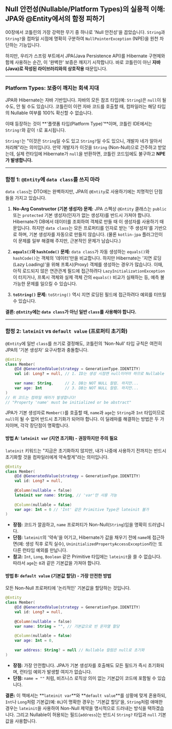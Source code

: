 ## Null 안전성(Nullable/Platform Types)의 실용적 이해: JPA와 @Entity에서의 함정 피하기

00장에서 코틀린의 가장 강력한 무기 중 하나로 'Null 안전성'을 꼽았습니다. `String`과 `String?`을 컴파일 시점에 명확히 구분하여 `NullPointerException` (NPE)을 원천 차단하는 기능입니다.

하지만, 우리가 스프링 부트에서 JPA(Java Persistence API)를 Hibernate 구현체와 함께 사용하는 순간, 이 '완벽한' 보증은 깨지기 시작합니다. 바로 코틀린이 아닌 **자바(Java)로 작성된 라이브러리와의 상호작용** 때문입니다.

-----

### Platform Types: 보증이 깨지는 회색 지대

JPA와 Hibernate는 자바 기반입니다. 자바의 모든 참조 타입(예: `String`)은 `null`이 될 수도, 안 될 수도 있습니다. 코틀린이 이런 자바 코드를 호출할 때, 컴파일러는 해당 타입의 Nullable 여부를 100% 확신할 수 없습니다.

이때 등장하는 것이 \*\*'플랫폼 타입(Platform Type)'\*\*이며, 코틀린 IDE에서는 `String!`와 같이 `!`로 표시됩니다.

`String!`는 "이것은 `String`일 수도 있고 `String?`일 수도 있으니, 개발자 네가 알아서 처리해"라는 의미입니다. 만약 개발자가 이것을 `String` (Non-Null)으로 간주하고 받았는데, 실제 런타임에 Hibernate가 `null`을 반환하면, 코틀린 코드임에도 불구하고 **NPE가 발생합니다.**

-----

### 함정 1: `@Entity`에 `data class`를 쓰지 마라

`data class`는 DTO에는 완벽하지만, JPA의 `@Entity`로 사용하기에는 치명적인 단점들을 가지고 있습니다.

1.  **No-Arg Constructor (기본 생성자) 문제:** JPA 스펙상 `@Entity` 클래스는 `public` 또는 `protected` 기본 생성자(인자가 없는 생성자)를 반드시 가져야 합니다. Hibernate가 DB에서 데이터를 조회하여 객체로 만들 때 이 생성자를 사용하기 때문입니다.
    하지만 `data class`는 모든 프로퍼티를 인자로 받는 '주 생성자'를 기반으로 하며, 기본 생성자를 자동으로 만들지 않습니다. (물론 `kotlin-jpa` 플러그인이 이 문제를 일부 해결해 주지만, 근본적인 문제가 남습니다.)

2.  **`equals()`와 `hashCode()` 문제:** `data class`가 자동 생성하는 `equals()`와 `hashCode()`는 객체의 '데이터'만을 비교합니다. 하지만 Hibernate는 '지연 로딩(Lazy Loading)'을 위해 프록시(Proxy) 객체를 생성하는 경우가 많습니다.
    이때, 아직 로드되지 않은 연관관계 필드에 접근하려다 `LazyInitializationException`이 터지거나, 프록시 객체와 실제 객체 간의 `equals()` 비교가 실패하는 등, 예측 불가능한 문제를 일으킬 수 있습니다.

3.  **`toString()` 문제:** `toString()` 역시 지연 로딩된 필드에 접근하려다 예외를 터뜨릴 수 있습니다.

**결론: `@Entity`에는 `data class`가 아닌 일반 `class`를 사용해야 합니다.**

-----

### 함정 2: `lateinit` vs `default value` (프로퍼티 초기화)

`@Entity`에 일반 `class`를 쓰기로 결정해도, 코틀린의 'Non-Null' 타입 규칙은 여전히 JPA의 '기본 생성자' 요구사항과 충돌합니다.

```kotlin
@Entity
class Member(
    @Id @GeneratedValue(strategy = GenerationType.IDENTITY)
    val id: Long? = null, // 1. ID는 생성 시점엔 null이어야 하므로 Nullable
    
    var name: String,     // 2. DB는 NOT NULL 컬럼. 하지만...
    var age: Int          // 3. DB는 NOT NULL 컬럼. 하지만...
)
// 위 코드는 컴파일 에러가 발생합니다!
// "Property 'name' must be initialized or be abstract"
```

JPA가 기본 생성자로 `Member()`를 호출할 때, `name`과 `age`는 `String`과 `Int` 타입이므로 `null`이 될 수 없어 반드시 초기화가 되어야 합니다. 이 딜레마를 해결하는 방법은 두 가지이며, 각각 장단점이 명확합니다.

#### 방법 A: `lateinit var` (지연 초기화) - 권장하지만 주의 필요

`lateinit` 키워드는 "지금은 초기화하지 않지만, 내가 나중에 사용하기 전까지는 반드시 초기화할 것을 컴파일러에게 약속할게"라는 의미입니다.

```kotlin
@Entity
class Member(
    @Id @GeneratedValue(strategy = GenerationType.IDENTITY)
    val id: Long? = null,
    
    @Column(nullable = false)
    lateinit var name: String, // 'var'만 사용 가능
    
    @Column(nullable = false)
    var age: Int = 0 // 'Int' 같은 Primitive Type은 lateinit 불가
)
```

  * **장점:** 코드가 깔끔하고, `name` 프로퍼티가 Non-Null(`String`)임을 명확히 드러냅니다.
  * **단점:** `lateinit`의 '약속'을 어기고, Hibernate가 값을 채우기 전에 `name`에 접근하면(예: 생성 직후 로직 실수), `UninitializedPropertyAccessException`라는 또 다른 런타임 예외를 만납니다.
  * **참고:** `Int`, `Long`, `Boolean` 같은 Primitive 타입에는 `lateinit`을 쓸 수 없습니다. 따라서 `age`는 `0`과 같은 기본값을 가져야 합니다.

#### 방법 B: `default value` (기본값 할당) - 가장 안전한 방법

모든 Non-Null 프로퍼티에 '논리적인' 기본값을 할당하는 것입니다.

```kotlin
@Entity
class Member(
    @Id @GeneratedValue(strategy = GenerationType.IDENTITY)
    val id: Long? = null,
    
    @Column(nullable = false)
    var name: String = "", // 기본값으로 빈 문자열 할당
    
    @Column(nullable = false)
    var age: Int = 0,
    
    var address: String? = null // Nullable 컬럼은 null로 초기화
)
```

  * **장점:** 가장 안전합니다. JPA가 기본 생성자를 호출해도 모든 필드가 즉시 초기화되며, 런타임 예외가 발생할 여지가 없습니다.
  * **단점:** `name = ""` 처럼, 비즈니스 로직상 의미 없는 기본값이 코드에 포함될 수 있습니다.

**결론:** 이 책에서는 \*\*`lateinit var`\*\*와 \*\*`default value`\*\*를 상황에 맞게 혼용하되, `Int`나 `Long`처럼 기본값(예: `0L`)이 명확한 경우는 '기본값 할당'을, `String`처럼 애매한 경우는 `lateinit`을 사용하여 Non-Null 제약을 명시적으로 드러내는 방식을 택하겠습니다. 그리고 Nullable이 허용되는 필드(`address`)는 반드시 `String?` 타입과 `null` 기본값을 사용합니다.